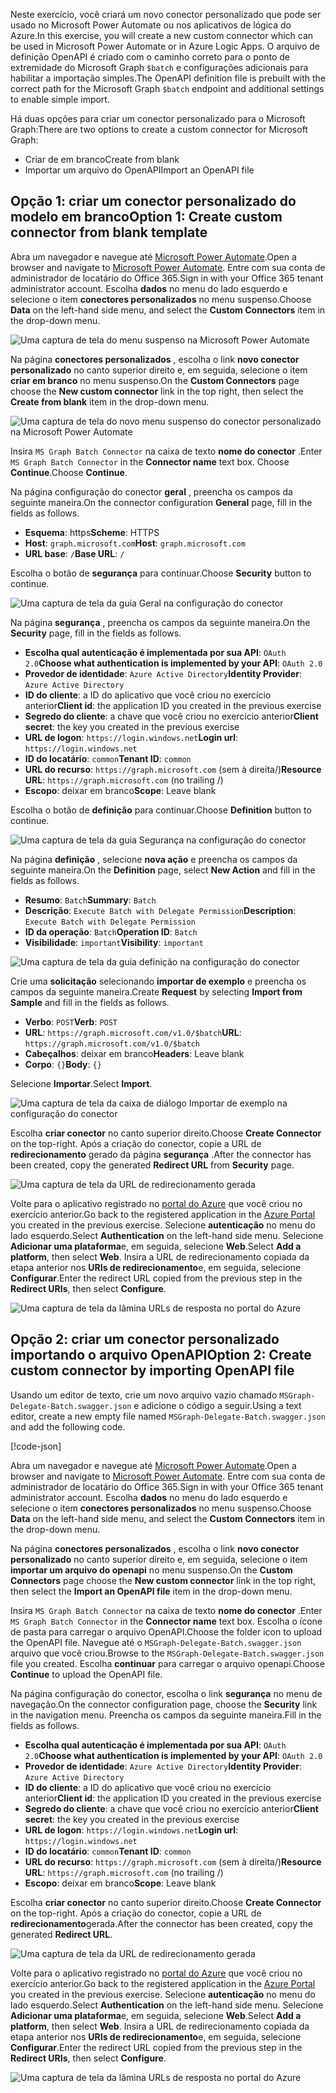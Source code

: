 <!-- markdownlint-disable MD002 MD041 -->

<span data-ttu-id="a848a-101">Neste exercício, você criará um novo conector personalizado que pode ser usado no Microsoft Power Automate ou nos aplicativos de lógica do Azure.</span><span class="sxs-lookup"><span data-stu-id="a848a-101">In this exercise, you will create a new custom connector which can be used in Microsoft Power Automate or in Azure Logic Apps.</span></span> <span data-ttu-id="a848a-102">O arquivo de definição OpenAPI é criado com o caminho correto para o ponto de extremidade do Microsoft Graph `$batch` e configurações adicionais para habilitar a importação simples.</span><span class="sxs-lookup"><span data-stu-id="a848a-102">The OpenAPI definition file is prebuilt with the correct path for the Microsoft Graph `$batch` endpoint and additional settings to enable simple import.</span></span>

<span data-ttu-id="a848a-103">Há duas opções para criar um conector personalizado para o Microsoft Graph:</span><span class="sxs-lookup"><span data-stu-id="a848a-103">There are two options to create a custom connector for Microsoft Graph:</span></span>

- <span data-ttu-id="a848a-104">Criar de em branco</span><span class="sxs-lookup"><span data-stu-id="a848a-104">Create from blank</span></span>
- <span data-ttu-id="a848a-105">Importar um arquivo do OpenAPI</span><span class="sxs-lookup"><span data-stu-id="a848a-105">Import an OpenAPI file</span></span>

## <a name="option-1-create-custom-connector-from-blank-template"></a><span data-ttu-id="a848a-106">Opção 1: criar um conector personalizado do modelo em branco</span><span class="sxs-lookup"><span data-stu-id="a848a-106">Option 1: Create custom connector from blank template</span></span>

<span data-ttu-id="a848a-107">Abra um navegador e navegue até [Microsoft Power Automate](https://flow.microsoft.com).</span><span class="sxs-lookup"><span data-stu-id="a848a-107">Open a browser and navigate to [Microsoft Power Automate](https://flow.microsoft.com).</span></span> <span data-ttu-id="a848a-108">Entre com sua conta de administrador de locatário do Office 365.</span><span class="sxs-lookup"><span data-stu-id="a848a-108">Sign in with your Office 365 tenant administrator account.</span></span> <span data-ttu-id="a848a-109">Escolha **dados** no menu do lado esquerdo e selecione o item **conectores personalizados** no menu suspenso.</span><span class="sxs-lookup"><span data-stu-id="a848a-109">Choose **Data** on the left-hand side menu, and select the **Custom Connectors** item in the drop-down menu.</span></span>

![Uma captura de tela do menu suspenso na Microsoft Power Automate](./images/custom-connectors.png)

<span data-ttu-id="a848a-111">Na página **conectores personalizados** , escolha o link **novo conector personalizado** no canto superior direito e, em seguida, selecione o item **criar em branco** no menu suspenso.</span><span class="sxs-lookup"><span data-stu-id="a848a-111">On the **Custom Connectors** page choose the **New custom connector** link in the top right, then select the **Create from blank** item in the drop-down menu.</span></span>

![Uma captura de tela do novo menu suspenso do conector personalizado na Microsoft Power Automate](./images/new-connector.png)

<span data-ttu-id="a848a-113">Insira `MS Graph Batch Connector` na caixa de texto **nome do conector** .</span><span class="sxs-lookup"><span data-stu-id="a848a-113">Enter `MS Graph Batch Connector` in the **Connector name** text box.</span></span> <span data-ttu-id="a848a-114">Choose **Continue**.</span><span class="sxs-lookup"><span data-stu-id="a848a-114">Choose **Continue**.</span></span>

<span data-ttu-id="a848a-115">Na página configuração do conector **geral** , preencha os campos da seguinte maneira.</span><span class="sxs-lookup"><span data-stu-id="a848a-115">On the connector configuration **General** page, fill in the fields as follows.</span></span>

- <span data-ttu-id="a848a-116">**Esquema**: https</span><span class="sxs-lookup"><span data-stu-id="a848a-116">**Scheme**: HTTPS</span></span>
- <span data-ttu-id="a848a-117">**Host**: `graph.microsoft.com`</span><span class="sxs-lookup"><span data-stu-id="a848a-117">**Host**: `graph.microsoft.com`</span></span>
- <span data-ttu-id="a848a-118">**URL base**: `/`</span><span class="sxs-lookup"><span data-stu-id="a848a-118">**Base URL**: `/`</span></span>

<span data-ttu-id="a848a-119">Escolha o botão de **segurança** para continuar.</span><span class="sxs-lookup"><span data-stu-id="a848a-119">Choose **Security** button to continue.</span></span>

![Uma captura de tela da guia Geral na configuração do conector](./images/general-tab.png)

<span data-ttu-id="a848a-121">Na página **segurança** , preencha os campos da seguinte maneira.</span><span class="sxs-lookup"><span data-stu-id="a848a-121">On the **Security** page, fill in the fields as follows.</span></span>

- <span data-ttu-id="a848a-122">**Escolha qual autenticação é implementada por sua API**: `OAuth 2.0`</span><span class="sxs-lookup"><span data-stu-id="a848a-122">**Choose what authentication is implemented by your API**: `OAuth 2.0`</span></span>
- <span data-ttu-id="a848a-123">**Provedor de identidade**: `Azure Active Directory`</span><span class="sxs-lookup"><span data-stu-id="a848a-123">**Identity Provider**: `Azure Active Directory`</span></span>
- <span data-ttu-id="a848a-124">**ID do cliente**: a ID do aplicativo que você criou no exercício anterior</span><span class="sxs-lookup"><span data-stu-id="a848a-124">**Client id**: the application ID you created in the previous exercise</span></span>
- <span data-ttu-id="a848a-125">**Segredo do cliente**: a chave que você criou no exercício anterior</span><span class="sxs-lookup"><span data-stu-id="a848a-125">**Client secret**: the key you created in the previous exercise</span></span>
- <span data-ttu-id="a848a-126">**URL de logon**: `https://login.windows.net`</span><span class="sxs-lookup"><span data-stu-id="a848a-126">**Login url**: `https://login.windows.net`</span></span>
- <span data-ttu-id="a848a-127">**ID do locatário**: `common`</span><span class="sxs-lookup"><span data-stu-id="a848a-127">**Tenant ID**: `common`</span></span>
- <span data-ttu-id="a848a-128">**URL do recurso**: `https://graph.microsoft.com` (sem à direita/)</span><span class="sxs-lookup"><span data-stu-id="a848a-128">**Resource URL**: `https://graph.microsoft.com` (no trailing /)</span></span>
- <span data-ttu-id="a848a-129">**Escopo**: deixar em branco</span><span class="sxs-lookup"><span data-stu-id="a848a-129">**Scope**: Leave blank</span></span>

<span data-ttu-id="a848a-130">Escolha o botão de **definição** para continuar.</span><span class="sxs-lookup"><span data-stu-id="a848a-130">Choose **Definition** button to continue.</span></span>

![Uma captura de tela da guia Segurança na configuração do conector](./images/security-tab.png)

<span data-ttu-id="a848a-132">Na página **definição** , selecione **nova ação** e preencha os campos da seguinte maneira.</span><span class="sxs-lookup"><span data-stu-id="a848a-132">On the **Definition** page, select **New Action** and fill in the fields as follows.</span></span>

- <span data-ttu-id="a848a-133">**Resumo**: `Batch`</span><span class="sxs-lookup"><span data-stu-id="a848a-133">**Summary**: `Batch`</span></span>
- <span data-ttu-id="a848a-134">**Descrição**: `Execute Batch with Delegate Permission`</span><span class="sxs-lookup"><span data-stu-id="a848a-134">**Description**: `Execute Batch with Delegate Permission`</span></span>
- <span data-ttu-id="a848a-135">**ID da operação**: `Batch`</span><span class="sxs-lookup"><span data-stu-id="a848a-135">**Operation ID**: `Batch`</span></span>
- <span data-ttu-id="a848a-136">**Visibilidade**: `important`</span><span class="sxs-lookup"><span data-stu-id="a848a-136">**Visibility**: `important`</span></span>

![Uma captura de tela da guia definição na configuração do conector](./images/definition-tab.png)

<span data-ttu-id="a848a-138">Crie uma **solicitação** selecionando **importar de exemplo** e preencha os campos da seguinte maneira.</span><span class="sxs-lookup"><span data-stu-id="a848a-138">Create **Request** by selecting **Import from Sample** and fill in the fields as follows.</span></span>

- <span data-ttu-id="a848a-139">**Verbo**: `POST`</span><span class="sxs-lookup"><span data-stu-id="a848a-139">**Verb**: `POST`</span></span>
- <span data-ttu-id="a848a-140">**URL**: `https://graph.microsoft.com/v1.0/$batch`</span><span class="sxs-lookup"><span data-stu-id="a848a-140">**URL**: `https://graph.microsoft.com/v1.0/$batch`</span></span>
- <span data-ttu-id="a848a-141">**Cabeçalhos**: deixar em branco</span><span class="sxs-lookup"><span data-stu-id="a848a-141">**Headers**: Leave blank</span></span>
- <span data-ttu-id="a848a-142">**Corpo**: `{}`</span><span class="sxs-lookup"><span data-stu-id="a848a-142">**Body**: `{}`</span></span>

<span data-ttu-id="a848a-143">Selecione **Importar**.</span><span class="sxs-lookup"><span data-stu-id="a848a-143">Select **Import**.</span></span>

![Uma captura de tela da caixa de diálogo Importar de exemplo na configuração do conector](./images/import-sample.png)

<span data-ttu-id="a848a-145">Escolha **criar conector** no canto superior direito.</span><span class="sxs-lookup"><span data-stu-id="a848a-145">Choose **Create Connector** on the top-right.</span></span> <span data-ttu-id="a848a-146">Após a criação do conector, copie a URL de **redirecionamento** gerado da página **segurança** .</span><span class="sxs-lookup"><span data-stu-id="a848a-146">After the connector has been created, copy the generated **Redirect URL** from **Security** page.</span></span>

![Uma captura de tela da URL de redirecionamento gerada](./images/redirect-url.png)

<span data-ttu-id="a848a-148">Volte para o aplicativo registrado no [portal do Azure](https://aad.portal.azure.com) que você criou no exercício anterior.</span><span class="sxs-lookup"><span data-stu-id="a848a-148">Go back to the registered application in the [Azure Portal](https://aad.portal.azure.com) you created in the previous exercise.</span></span> <span data-ttu-id="a848a-149">Selecione **autenticação** no menu do lado esquerdo.</span><span class="sxs-lookup"><span data-stu-id="a848a-149">Select **Authentication** on the left-hand side menu.</span></span> <span data-ttu-id="a848a-150">Selecione **Adicionar uma plataforma**e, em seguida, selecione **Web**.</span><span class="sxs-lookup"><span data-stu-id="a848a-150">Select **Add a platform**, then select **Web**.</span></span> <span data-ttu-id="a848a-151">Insira a URL de redirecionamento copiada da etapa anterior nos **URIs de redirecionamento**e, em seguida, selecione **Configurar**.</span><span class="sxs-lookup"><span data-stu-id="a848a-151">Enter the redirect URL copied from the previous step in the **Redirect URIs**, then select **Configure**.</span></span>

![Uma captura de tela da lâmina URLs de resposta no portal do Azure](./images/update-app-reg.png)

## <a name="option-2-create-custom-connector-by-importing-openapi-file"></a><span data-ttu-id="a848a-153">Opção 2: criar um conector personalizado importando o arquivo OpenAPI</span><span class="sxs-lookup"><span data-stu-id="a848a-153">Option 2: Create custom connector by importing OpenAPI file</span></span>

<span data-ttu-id="a848a-154">Usando um editor de texto, crie um novo arquivo vazio chamado `MSGraph-Delegate-Batch.swagger.json` e adicione o código a seguir.</span><span class="sxs-lookup"><span data-stu-id="a848a-154">Using a text editor, create a new empty file named `MSGraph-Delegate-Batch.swagger.json` and add the following code.</span></span>

[!code-json[](../LabFiles/MSGraph-Delegate-Batch.swagger.json)]

<span data-ttu-id="a848a-155">Abra um navegador e navegue até [Microsoft Power Automate](https://flow.microsoft.com).</span><span class="sxs-lookup"><span data-stu-id="a848a-155">Open a browser and navigate to [Microsoft Power Automate](https://flow.microsoft.com).</span></span> <span data-ttu-id="a848a-156">Entre com sua conta de administrador de locatário do Office 365.</span><span class="sxs-lookup"><span data-stu-id="a848a-156">Sign in with your Office 365 tenant administrator account.</span></span> <span data-ttu-id="a848a-157">Escolha **dados** no menu do lado esquerdo e selecione o item **conectores personalizados** no menu suspenso.</span><span class="sxs-lookup"><span data-stu-id="a848a-157">Choose **Data** on the left-hand side menu, and select the **Custom Connectors** item in the drop-down menu.</span></span>

<span data-ttu-id="a848a-158">Na página **conectores personalizados** , escolha o link **novo conector personalizado** no canto superior direito e, em seguida, selecione o item **importar um arquivo do openapi** no menu suspenso.</span><span class="sxs-lookup"><span data-stu-id="a848a-158">On the **Custom Connectors** page choose the **New custom connector** link in the top right, then select the **Import an OpenAPI file** item in the drop-down menu.</span></span>

<span data-ttu-id="a848a-159">Insira `MS Graph Batch Connector` na caixa de texto **nome do conector** .</span><span class="sxs-lookup"><span data-stu-id="a848a-159">Enter `MS Graph Batch Connector` in the **Connector name** text box.</span></span> <span data-ttu-id="a848a-160">Escolha o ícone de pasta para carregar o arquivo OpenAPI.</span><span class="sxs-lookup"><span data-stu-id="a848a-160">Choose the folder icon to upload the OpenAPI file.</span></span> <span data-ttu-id="a848a-161">Navegue até o `MSGraph-Delegate-Batch.swagger.json` arquivo que você criou.</span><span class="sxs-lookup"><span data-stu-id="a848a-161">Browse to the `MSGraph-Delegate-Batch.swagger.json` file you created.</span></span> <span data-ttu-id="a848a-162">Escolha **continuar** para carregar o arquivo openapi.</span><span class="sxs-lookup"><span data-stu-id="a848a-162">Choose **Continue** to upload the OpenAPI file.</span></span>

<span data-ttu-id="a848a-163">Na página configuração do conector, escolha o link **segurança** no menu de navegação.</span><span class="sxs-lookup"><span data-stu-id="a848a-163">On the connector configuration page, choose the **Security** link in the navigation menu.</span></span> <span data-ttu-id="a848a-164">Preencha os campos da seguinte maneira.</span><span class="sxs-lookup"><span data-stu-id="a848a-164">Fill in the fields as follows.</span></span>

- <span data-ttu-id="a848a-165">**Escolha qual autenticação é implementada por sua API**: `OAuth 2.0`</span><span class="sxs-lookup"><span data-stu-id="a848a-165">**Choose what authentication is implemented by your API**: `OAuth 2.0`</span></span>
- <span data-ttu-id="a848a-166">**Provedor de identidade**: `Azure Active Directory`</span><span class="sxs-lookup"><span data-stu-id="a848a-166">**Identity Provider**: `Azure Active Directory`</span></span>
- <span data-ttu-id="a848a-167">**ID do cliente**: a ID do aplicativo que você criou no exercício anterior</span><span class="sxs-lookup"><span data-stu-id="a848a-167">**Client id**: the application ID you created in the previous exercise</span></span>
- <span data-ttu-id="a848a-168">**Segredo do cliente**: a chave que você criou no exercício anterior</span><span class="sxs-lookup"><span data-stu-id="a848a-168">**Client secret**: the key you created in the previous exercise</span></span>
- <span data-ttu-id="a848a-169">**URL de logon**: `https://login.windows.net`</span><span class="sxs-lookup"><span data-stu-id="a848a-169">**Login url**: `https://login.windows.net`</span></span>
- <span data-ttu-id="a848a-170">**ID do locatário**: `common`</span><span class="sxs-lookup"><span data-stu-id="a848a-170">**Tenant ID**: `common`</span></span>
- <span data-ttu-id="a848a-171">**URL do recurso**: `https://graph.microsoft.com` (sem à direita/)</span><span class="sxs-lookup"><span data-stu-id="a848a-171">**Resource URL**: `https://graph.microsoft.com` (no trailing /)</span></span>
- <span data-ttu-id="a848a-172">**Escopo**: deixar em branco</span><span class="sxs-lookup"><span data-stu-id="a848a-172">**Scope**: Leave blank</span></span>

<span data-ttu-id="a848a-173">Escolha **criar conector** no canto superior direito.</span><span class="sxs-lookup"><span data-stu-id="a848a-173">Choose **Create Connector** on the top-right.</span></span> <span data-ttu-id="a848a-174">Após a criação do conector, copie a URL de **redirecionamento**gerada.</span><span class="sxs-lookup"><span data-stu-id="a848a-174">After the connector has been created, copy the generated **Redirect URL**.</span></span>

![Uma captura de tela da URL de redirecionamento gerada](./images/redirect-url.png)

<span data-ttu-id="a848a-176">Volte para o aplicativo registrado no [portal do Azure](https://aad.portal.azure.com) que você criou no exercício anterior.</span><span class="sxs-lookup"><span data-stu-id="a848a-176">Go back to the registered application in the [Azure Portal](https://aad.portal.azure.com) you created in the previous exercise.</span></span> <span data-ttu-id="a848a-177">Selecione **autenticação** no menu do lado esquerdo.</span><span class="sxs-lookup"><span data-stu-id="a848a-177">Select **Authentication** on the left-hand side menu.</span></span> <span data-ttu-id="a848a-178">Selecione **Adicionar uma plataforma**e, em seguida, selecione **Web**.</span><span class="sxs-lookup"><span data-stu-id="a848a-178">Select **Add a platform**, then select **Web**.</span></span> <span data-ttu-id="a848a-179">Insira a URL de redirecionamento copiada da etapa anterior nos **URIs de redirecionamento**e, em seguida, selecione **Configurar**.</span><span class="sxs-lookup"><span data-stu-id="a848a-179">Enter the redirect URL copied from the previous step in the **Redirect URIs**, then select **Configure**.</span></span>

![Uma captura de tela da lâmina URLs de resposta no portal do Azure](./images/update-app-reg.png)
